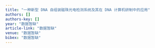 ```yaml
---
title: "一种新型 DNA 自组装磁珠光电检测系统及其在 DNA 计算机研制中的应用"
authors: []
authors-key: []
year: "数据暂缺"
article-link: "数据暂缺"
venue: "数据暂缺"
bibex: "数据暂缺"
---
```

